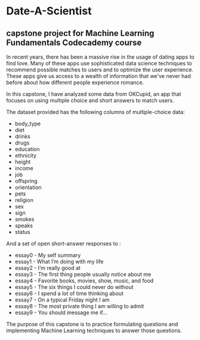 # Date-A-Scientist
## capstone project for Machine Learning Fundamentals Codecademy course

In recent years, there has been a massive rise in the usage of dating apps to find love. Many of these apps use sophisticated data science techniques to recommend possible matches to users and to optimize the user experience. These apps give us access to a wealth of information that we've never had before about how different people experience romance.


In this capstone, I have analyzed some data from OKCupid, an app that focuses on using multiple choice and short answers to match users.


The dataset provided has the following columns of multiple-choice data:

- body_type
- diet
- drinks
- drugs
- education
- ethnicity
- height
- income
- job
- offspring
- orientation
- pets
- religion
- sex
- sign
- smokes
- speaks
- status

And a set of open short-answer responses to :

- essay0 - My self summary
- essay1 - What I’m doing with my life
- essay2 - I’m really good at
- essay3 - The first thing people usually notice about me
- essay4 - Favorite books, movies, show, music, and food
- essay5 - The six things I could never do without
- essay6 - I spend a lot of time thinking about
- essay7 - On a typical Friday night I am
- essay8 - The most private thing I am willing to admit
- essay9 - You should message me if…



The purpose of this capstone is to practice formulating questions and implementing Machine Learning techniques to answer those questions.

